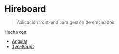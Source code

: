 # Hireboard

> Aplicación front-end para gestión de empleados

Hecha con:

- [Angular](https://angular.io/)
- [TypeScript](https://www.typescriptlang.org/)
